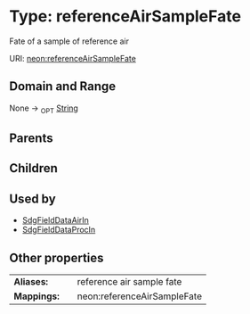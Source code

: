 
# Type: referenceAirSampleFate


Fate of a sample of reference air

URI: [neon:referenceAirSampleFate](https://data.neonscience.org/referenceAirSampleFate)


## Domain and Range

None ->  <sub>OPT</sub> [String](types/String.md)

## Parents


## Children


## Used by

 * [SdgFieldDataAirIn](SdgFieldDataAirIn.md)
 * [SdgFieldDataProcIn](SdgFieldDataProcIn.md)

## Other properties

|  |  |  |
| --- | --- | --- |
| **Aliases:** | | reference air sample fate |
| **Mappings:** | | neon:referenceAirSampleFate |

